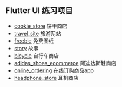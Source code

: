 ## Flutter UI 练习项目

- [cookie_store](https://github.com/januwA/flutter_app_ui/tree/master/cookie_store) 饼干商店
- [travel_site](https://github.com/januwA/flutter_app_ui/tree/master/travel_site) 旅游网站
- [freebie](https://github.com/januwA/flutter_app_ui/tree/master/freebie) 免费图纸
- [story](https://github.com/januwA/flutter_app_ui/tree/master/story) 故事
- [bicycle](https://github.com/januwA/flutter_app_ui/tree/master/bicycle) 自行车商店
- [adidas_shoes_ecommerce](https://github.com/januwA/flutter_app_ui/tree/master/adidas_shoes_ecommerce) 阿迪达斯鞋商店
- [online_ordering](https://github.com/januwA/flutter_app_ui/tree/master/online_ordering) 在线订购商品app
- [headphone_store](https://github.com/januwA/flutter_app_ui/tree/master/headphone_store) 耳机商店